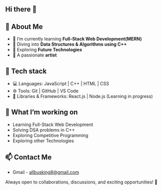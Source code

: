## Hi there 👋

## 🎨 About Me

- 🌱 I’m currently learning **Full-Stack Web Development(MERN)**
- 📘 Diving into **Data Structures & Algorithms using C++**
- 🔗 Exploring **Future Technologies**
- 🎨 A passionate **artist** 

## 🚀 Tech stack

- 💻 Languages: JavaScript | C++ | HTML | CSS
- ⚙️ Tools: Git | GitHub | VS Code 
- 🧰 Libraries & Frameworks: React.js | Node.js (Learning in progress)

## 📌 What I’m working on

- Learning Full-Stack Web Development
- Solving DSA problems in C++
- Exploring Competitive Programming
- Exploring other Technologies 


## 📫 Contact Me

- Gmail - allbusking8@gmail.com

Always open to collaborations, discussions, and exciting opportunities! 🚀

<!--
**allbusking/allbusking** is a ✨ _special_ ✨ repository because its `README.md` (this file) appears on your GitHub profile.

Here are some ideas to get you started:

- 🔭 I’m currently working on ...
- 🌱 I’m currently learning ...
- 👯 I’m looking to collaborate on ...
- 🤔 I’m looking for help with ...
- 💬 Ask me about ...
- 📫 How to reach me: ...
- 😄 Pronouns: ...
- ⚡ Fun fact: ...
-->
